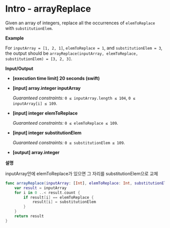 # Intro - arrayReplace

Given an array of integers, replace all the occurrences of `elemToReplace` with `substitutionElem`.

**Example**

For `inputArray = [1, 2, 1]`, `elemToReplace = 1`, and `substitutionElem = 3`, the output should be
`arrayReplace(inputArray, elemToReplace, substitutionElem) = [3, 2, 3]`.

**Input/Output**

- **[execution time limit] 20 seconds (swift)**

- **[input] array.integer inputArray**

  *Guaranteed constraints:*
  `0 ≤ inputArray.length ≤ 104`,
  `0 ≤ inputArray[i] ≤ 109`.

- **[input] integer elemToReplace**

  *Guaranteed constraints:*
  `0 ≤ elemToReplace ≤ 109`.

- **[input] integer substitutionElem**

  *Guaranteed constraints:*
  `0 ≤ substitutionElem ≤ 109`.

- **[output] array.integer**

**설명**

inputArray안에 elemToReplace가 있으면 그 자리를 substitutionElem으로 교체

```swift
func arrayReplace(inputArray: [Int], elemToReplace: Int, substitutionElem: Int) -> [Int] {
    var result = inputArray
    for i in 0 ..< result.count {
        if result[i] == elemToReplace {
            result[i] = substitutionElem
        }
    }
    return result
}
```

